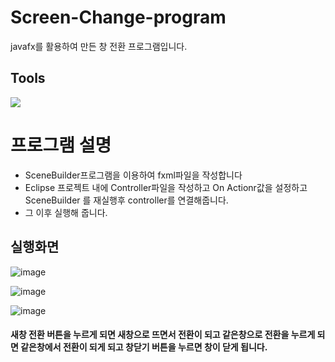 # Screen-Change-program
javafx를 활용하여 만든 창 전환 프로그램입니다.
## Tools
<img src="https://img.shields.io/badge/JAVA-007396?style=for-the-badge&logo=java&logoColor=white">

# 프로그램 설명
- SceneBuilder프로그램을 이용하여 fxml파일을 작성합니다
- Eclipse 프로젝트 내에 Controller파일을 작성하고 On Actionr값을 설정하고 SceneBuilder 를 재실행후 controller를 연결해줍니다.
- 그 이후 실행해 줍니다.

## 실행화면
![image](https://user-images.githubusercontent.com/106458316/213369767-e59c778e-0e8a-42c2-98cf-e88d9bffaf0d.png)

![image](https://user-images.githubusercontent.com/106458316/213369709-6f2ea1e6-1942-4241-9ceb-5d851bfcc71a.png)

![image](https://user-images.githubusercontent.com/106458316/213369636-3c9286a3-bf97-4ed7-89c3-58a9f2d430d6.png)
#### 새창 전환 버튼을 누르게 되면 새창으로 뜨면서 전환이 되고 같은창으로 전환을 누르게 되면 같은창에서 전환이 되게 되고 창닫기 버튼을 누르면 창이 닫게 됩니다.
